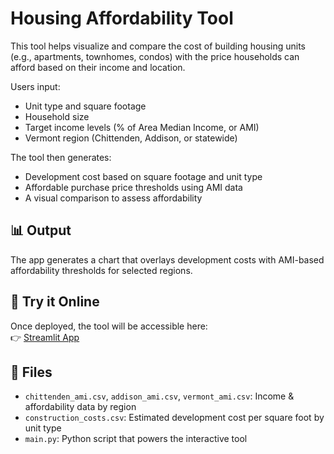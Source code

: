 # Housing Affordability Tool

This tool helps visualize and compare the cost of building housing units 
(e.g., apartments, townhomes, condos) with the price households can afford 
based on their income and location.

Users input:
- Unit type and square footage
- Household size
- Target income levels (% of Area Median Income, or AMI)
- Vermont region (Chittenden, Addison, or statewide)

The tool then generates:
- Development cost based on square footage and unit type
- Affordable purchase price thresholds using AMI data
- A visual comparison to assess affordability

## 📊 Output
The app generates a chart that overlays development costs with AMI-based affordability thresholds for selected regions.

## 🔗 Try it Online
Once deployed, the tool will be accessible here:  
👉 [Streamlit App](https://your-streamlit-url-here)

## 📁 Files
- `chittenden_ami.csv`, `addison_ami.csv`, `vermont_ami.csv`: Income & affordability data by region
- `construction_costs.csv`: Estimated development cost per square foot by unit type
- `main.py`: Python script that powers the interactive tool
